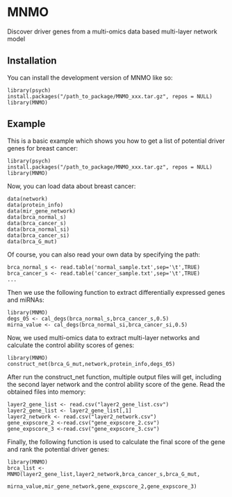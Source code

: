 # MNMO
Discover driver genes from a multi-omics data based multi-layer network model
## Installation

You can install the development version of MNMO like so:

```{r, eval=FALSE}
library(psych)
install.packages("/path_to_package/MNMO_xxx.tar.gz", repos = NULL)
library(MNMO)
```

## Example

This is a basic example which shows you how to get a list of potential driver genes for breast cancer:

```{r, eval=FALSE}
library(psych)
install.packages("/path_to_package/MNMO_xxx.tar.gz", repos = NULL)
library(MNMO)
```
Now, you can load data about breast cancer:
```{r, eval=FALSE, message=FALSE, warning = FALSE}
data(network)
data(protein_info)
data(mir_gene_network)
data(brca_normal_s)
data(brca_cancer_s)
data(brca_normal_si)
data(brca_cancer_si)
data(brca_G_mut)
```

Of course, you can also read your own data by specifying the path:
```{r, eval=FALSE, message=FALSE, warning = FALSE}
brca_normal_s <- read.table('normal_sample.txt',sep='\t',TRUE)
brca_cancer_s <- read.table('cancer_sample.txt',sep='\t',TRUE)
...
```
Then we use the following function to extract differentially expressed genes and miRNAs:

```{r, eval=FALSE, message=FALSE, warning = FALSE}
library(MNMO)
degs_05 <- cal_degs(brca_normal_s,brca_cancer_s,0.5)
mirna_value <- cal_degs(brca_normal_si,brca_cancer_si,0.5)
```
Now, we used multi-omics data to extract multi-layer networks and calculate the control ability scores of genes:

```{r, eval=FALSE, message=FALSE, warning = FALSE}
library(MNMO)
construct_net(brca_G_mut,network,protein_info,degs_05)
```
After run the construct_net function,  multiple output files will get, including the second layer network and the control ability score of the gene.
Read the obtained files into memory:

```{r, eval=FALSE, message=FALSE, warning = FALSE}
layer2_gene_list <- read.csv("layer2_gene_list.csv")
layer2_gene_list <- layer2_gene_list[,1]
layer2_network <- read.csv("layer2_network.csv")
gene_expscore_2 <-read.csv("gene_expscore_2.csv")
gene_expscore_3 <-read.csv("gene_expscore_3.csv")
```

Finally, the following function is used to calculate the final score of the gene and rank the potential driver genes:
```{r, eval=FALSE, message=FALSE, warning = FALSE}
library(MNMO)
brca_list <- MNMO(layer2_gene_list,layer2_network,brca_cancer_s,brca_G_mut,
                  mirna_value,mir_gene_network,gene_expscore_2,gene_expscore_3)
```
